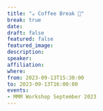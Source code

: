 ```yaml
---
title: "☕️ Coffee Break 🥐"
break: true
date:
draft: false
featured: false
featured_image:
description:
speaker:
affiliation:
where:
from: 2023-09-13T15:30:00
to: 2023-09-13T16:00:00
events:
- MMM Workshop September 2023
---
```

